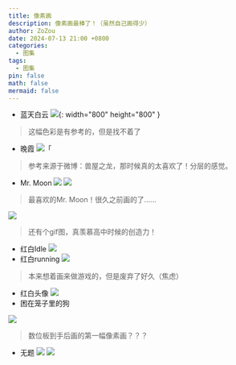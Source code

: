 ```yaml
---
title: 像素画
description: 像素画最棒了！（虽然自己画得少）
author: ZoZou
date: 2024-07-13 21:00 +0800
categories:
  - 图集
tags:
  - 图集
pin: false
math: false
mermaid: false
---
```

- 蓝天白云
![](src/img/cityskyPS.png){: width="800" height="800" }
>这幅色彩是有参考的，但是找不着了
- 晚霞
![](src/img/sunset.png)「
>参考来源于微博：兽屋之龙，那时候真的太喜欢了！分层的感觉。
- Mr. Moon
![](src/img/Mr.%20moon%20(2).png)
![](src/img/Mr.%20Moon.png)
>最喜欢的Mr. Moon！很久之前画的了......

![](src/img/Mr.%20moon.gif)
>还有个gif图，真羡慕高中时候的创造力！
- 红白Idle
![](src/img/redwhilte.gif)
- 红白running
![](src/img/big-export.gif)
>本来想着画来做游戏的，但是废弃了好久（焦虑）
- 红白头像
![](src/img/zozou@3x.png)
- 困在笼子里的狗

![](src/img/cagedog.png)
>数位板到手后画的第一幅像素画？？？
- 无题
![](src/img/The%20white%202.png)
![](src/img/The%20white.png)


